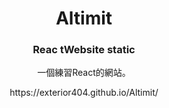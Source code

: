 <h1 align="center">Altimit</h1>
<h3 align="center">Reac tWebsite static</h3>
<p align="center">一個練習React的網站。</p>
<p align="center">https://exterior404.github.io/Altimit/</p>